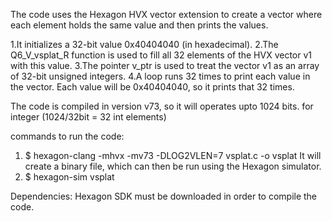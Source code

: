 The code uses the Hexagon HVX vector extension to create a vector where each element holds the same value and then prints the values.

  1.It initializes a 32-bit value 0x40404040 (in hexadecimal).
  2.The Q6_V_vsplat_R function is used to fill all 32 elements of the HVX vector v1 with this value.
  3.The pointer v_ptr is used to treat the vector v1 as an array of 32-bit unsigned integers.
  4.A loop runs 32 times to print each value in the vector. Each value will be 0x40404040, so it prints that 32 times.

  The code is compiled in version v73, so it will operates upto 1024 bits. for integer (1024/32bit = 32 int elements)

  commands to run the code:
  1. $ hexagon-clang -mhvx -mv73 -DLOG2VLEN=7 vsplat.c -o vsplat
       It will create a binary file, which can then be run using the Hexagon simulator.
  2. $ hexagon-sim vsplat

  Dependencies:
  Hexagon SDK must be downloaded in order to compile the code.
     

